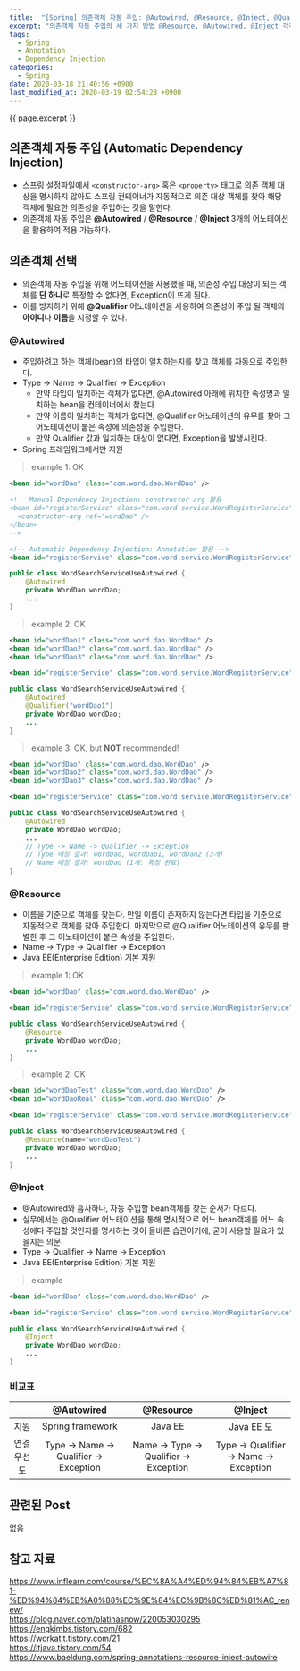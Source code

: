 ```yaml
---
title:  "[Spring] 의존객체 자동 주입: @Autowired, @Resource, @Inject, @Qualifier"
excerpt: "의존객체 자동 주입의 세 가지 방법 @Resource, @Autowired, @Inject 각각의 차이점을 비교 후 정리하였으며, 의존객체 선택법 @Qualifier 에 대한 설명도 추가하였다."
tags:
  - Spring
  - Annotation
  - Dependency Injection
categories:
  - Spring
date: 2020-03-18 21:40:56 +0900
last_modified_at: 2020-03-19 02:54:28 +0900
---
```

{{ page.excerpt }}

## 의존객체 자동 주입 (Automatic Dependency Injection)

- 스프링 설정파일에서 `<constructor-arg>` 혹은 `<property>` 태그로 의존 객체 대상을 명시하지 않아도 스프링 컨테이너가 자동적으로 의존 대상 객체를 찾아 해당 객체에 필요한 의존성을 주입하는 것을 말한다.
- 의존객체 자동 주입은 **@Autowired** / **@Resource** / **@Inject** 3개의 어노테이션을 활용하여 적용 가능하다.

## 의존객체 선택

- 의존객체 자동 주입을 위해 어노테이션을 사용했을 때, 의존성 주입 대상이 되는 객체를 **단 하나**로 특정할 수 없다면, Exception이 뜨게 된다.
- 이를 방지하기 위해 **@Qualifier** 어노테이션을 사용하여 의존성이 주입 될 객체의 **아이디**나 **이름**을 지정할 수 있다.

### @Autowired

- 주입하려고 하는 객체(bean)의 타입이 일치하는지를 찾고 객체를 자동으로 주입한다.
- Type -> Name -> Qualifier -> Exception
  - 만약 타입이 일치하는 객체가 없다면, @Autowired 아래에 위치한 속성명과 일치하는 bean을 컨테이너에서 찾는다. 
  - 만약 이름이 일치하는 객체가 없다면, @Qualifier 어노테이션의 유무를 찾아 그 어노테이션이 붙은 속성에 의존성을 주입한다.
  - 만약 Qualifier 값과 일치하는 대상이 없다면, Exception을 발생시킨다.
- Spring 프레임워크에서만 지원

> example 1: OK

```xml
<bean id="wordDao" class="com.word.dao.WordDao" />

<!-- Manual Dependency Injection: constructor-arg 활용
<bean id="registerService" class="com.word.service.WordRegisterService">
  <constructor-arg ref="wordDao" />
</bean> 
-->

<!-- Automatic Dependency Injection: Annotation 활용 -->
<bean id="registerService" class="com.word.service.WordRegisterService" />
```

```java
public class WordSearchServiceUseAutowired {
    @Autowired
    private WordDao wordDao;
    ...
}
```

> example 2: OK

```xml
<bean id="wordDao1" class="com.word.dao.WordDao" />
<bean id="wordDao2" class="com.word.dao.WordDao" />
<bean id="wordDao3" class="com.word.dao.WordDao" />

<bean id="registerService" class="com.word.service.WordRegisterService" />
```

```java
public class WordSearchServiceUseAutowired {
    @Autowired
    @Qualifier("wordDao1")
    private WordDao wordDao;
    ...
}
```

> example 3: OK, but **NOT** recommended!

```xml
<bean id="wordDao" class="com.word.dao.WordDao" />
<bean id="wordDao2" class="com.word.dao.WordDao" />
<bean id="wordDao3" class="com.word.dao.WordDao" />

<bean id="registerService" class="com.word.service.WordRegisterService" />
```

```java
public class WordSearchServiceUseAutowired {
    @Autowired
    private WordDao wordDao;
    ...
    // Type -> Name -> Qualifier -> Exception
    // Type 매칭 결과: wordDao, wordDao1, wordDao2 (3개)
    // Name 매칭 결과: wordDao (1개: 특정 완료)
}
```

### @Resource

- 이름을 기준으로 객체를 찾는다. 만일 이름이 존재하지 않는다면 타입을 기준으로 자동적으로 객체를 찾아 주입한다. 마지막으로 @Qualifier 어노테이션의 유무를 판별한 후 그 어노테이션이 붙은 속성을 주입한다.
- Name -> Type -> Qualifier -> Exception
- Java EE(Enterprise Edition) 기본 지원

> example 1: OK

```xml
<bean id="wordDao" class="com.word.dao.WordDao" />

<bean id="registerService" class="com.word.service.WordRegisterService" />
```

```java
public class WordSearchServiceUseAutowired {
    @Resource
    private WordDao wordDao;
    ...
}
```

> example 2: OK

```xml
<bean id="wordDaoTest" class="com.word.dao.WordDao" />
<bean id="wordDaoReal" class="com.word.dao.WordDao" />

<bean id="registerService" class="com.word.service.WordRegisterService" />
```

```java
public class WordSearchServiceUseAutowired {
    @Resource(name="wordDaoTest")
    private WordDao wordDao;
    ...
}
```

### @Inject

- @Autowired와 흡사하나, 자동 주입할 bean객체를 찾는 순서가 다르다.
- 실무에서는 @Qualifier 어노테이션을 통해 명시적으로 어느 bean객체를 어느 속성에다 주입할 것인지를 명시하는 것이 올바른 습관이기에, 굳이 사용할 필요가 있을지는 의문.
- Type -> Qualifier -> Name -> Exception
- Java EE(Enterprise Edition) 기본 지원

> example

```xml
<bean id="wordDao" class="com.word.dao.WordDao" />

<bean id="registerService" class="com.word.service.WordRegisterService" />
```

```java
public class WordSearchServiceUseAutowired {
    @Inject
    private WordDao wordDao;
    ...
}
```

### 비교표

|             |               @Autowired               |               @Resource                |                @Inject                 |
| :---------: | :------------------------------------: | :------------------------------------: | :------------------------------------: |
|    지원     |            Spring framework            |                Java EE                 |          Java EE          도           |
| 연결 우선도 | Type -> Name -> Qualifier -> Exception | Name -> Type -> Qualifier -> Exception | Type -> Qualifier -> Name -> Exception |

## 관련된 Post

없음

## 참고 자료

<https://www.inflearn.com/course/%EC%8A%A4%ED%94%84%EB%A7%81-%ED%94%84%EB%A0%88%EC%9E%84%EC%9B%8C%ED%81%AC_renew/>  
<https://blog.naver.com/platinasnow/220053030295>  
<https://engkimbs.tistory.com/682>  
<https://workatit.tistory.com/21>  
<https://itjava.tistory.com/54>  
<https://www.baeldung.com/spring-annotations-resource-inject-autowire>
